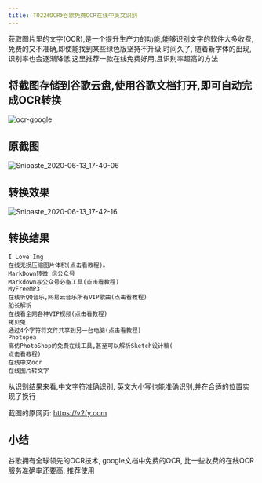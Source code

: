 ```yaml
---
title: T022《OCR》谷歌免费OCR在线中英文识别
---
```


获取图片里的文字(OCR),是一个提升生产力的功能,能够识别文字的软件大多收费,免费的又不准确,即使能找到某些绿色版坚持不升级,时间久了, 随着新字体的出现,识别率也会逐渐降低,这里推荐一款在线免费好用,且识别率超高的方法



## 将截图存储到谷歌云盘,使用谷歌文档打开,即可自动完成OCR转换



![ocr-google](https://www.v2fy.com/asset/0i/OnlineToolsBook/OnlineToolsBookMD/022-ocr.assets/ocr-google.gif)





## 原截图



![Snipaste_2020-06-13_17-40-06](https://www.v2fy.com/asset/0i/OnlineToolsBook/OnlineToolsBookMD/022-ocr.assets/Snipaste_2020-06-13_17-40-06.png)



## 转换效果

![Snipaste_2020-06-13_17-42-16](https://www.v2fy.com/asset/0i/OnlineToolsBook/OnlineToolsBookMD/022-ocr.assets/Snipaste_2020-06-13_17-42-16.png)





## 转换结果



```
I Love Img
在线无损压缩图片体积(点击看教程)。
MarkDown转微 信公众号
Markdown写公众号必备工具(点击看教程)
MyFreeMP3
在线听QQ音乐,网易云音乐所有VIP歌曲(点击看教程)
船长解析
在线看全网各种VIP视频(点击看教程)
拷贝兔
通过4个字符将文件共享到另一台电脑(点击看教程)
Photopea
高仿PhotoShop的免费在线工具,甚至可以解析Sketch设计稿(
点击看教程)
在线中文ocr
在线图片转文字
```



从识别结果来看,中文字符准确识别, 英文大小写也能准确识别,并在合适的位置实现了换行



截图的原网页: https://v2fy.com



## 小结

谷歌拥有全球领先的OCR技术, google文档中免费的OCR, 比一些收费的在线OCR服务准确率还要高, 推荐使用